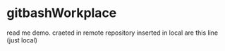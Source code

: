 # gitbashWorkplace
read me demo. craeted in remote repository
inserted in local are this line (just local)
 
